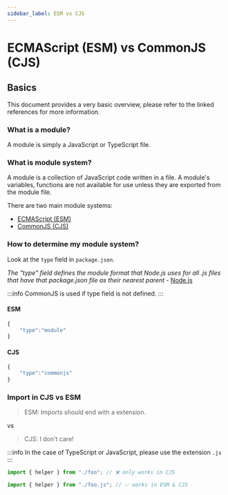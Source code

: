 ```yaml
---
sidebar_label: ESM vs CJS
---
```


# ECMAScript (ESM) vs CommonJS (CJS)

## Basics

This document provides a very basic overview, please refer to the linked references for more information.

### What is a module?

A module is simply a JavaScript or TypeScript file.

### What is module system?

A module is a collection of JavaScript code written in a file. A module's variables, functions are not available for use unless they are exported from the module file.

There are two main module systems:

- [ECMAScript (ESM)](https://nodejs.org/docs/latest/api/esm.html)
- [CommonJS (CJS)](https://nodejs.org/docs/latest/api/modules.html)

### How to determine my module system?

Look at the `type` field in `package.json`.

_The "type" field defines the module format that Node.js uses for all .js files that have that package.json file as their nearest parent_ - [Node.js](https://nodejs.org/docs/latest/api/packages.html#type)

:::info
CommonJS is used if type field is not defined.
:::

#### ESM

```ts title="package.json"
{
    "type":"module"
}
```

#### CJS

```ts title="package.json"
{
    "type":"commonjs"
}
```

### Import in CJS vs ESM

> ESM: Imports should end with a extension.

vs

> CJS: I don't care!

:::info
In the case of TypeScript or JavaScript, please use the extension `.js`
:::

```ts
import { helper } from "./foo"; // ❌ only works in CJS

import { helper } from "./foo.js"; // ✅ works in ESM & CJS
```

